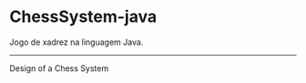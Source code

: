 # ChessSystem-java
Jogo de xadrez na linguagem Java.

---------------------------
Design of a Chess System
